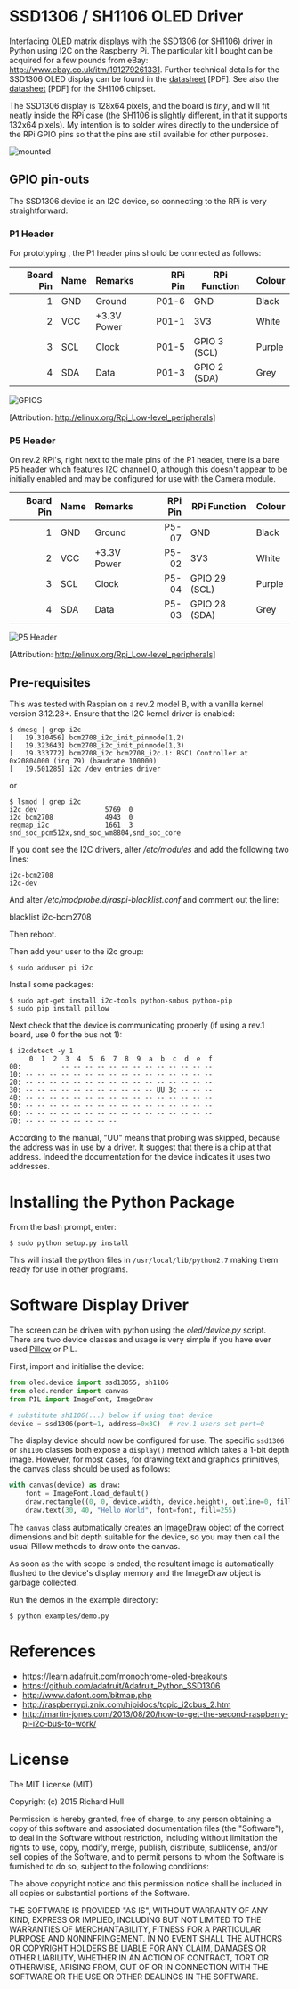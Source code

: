 # SSD1306 / SH1106 OLED Driver

Interfacing OLED matrix displays with the SSD1306 (or SH1106) driver in Python using
I2C on the Raspberry Pi. The particular kit I bought can be acquired for 
a few pounds from eBay: http://www.ebay.co.uk/itm/191279261331. Further 
technical details for the SSD1306 OLED display can be found in the 
[datasheet](https://raw.githubusercontent.com/rm-hull/ssd1306/master/doc/tech-spec/SSD1306.pdf) [PDF]. 
See also the [datasheet](https://raw.githubusercontent.com/rm-hull/ssd1306/sh1106-compat/doc/tech-spec/SH1106.pdf) [PDF] for the SH1106 chipset.

The SSD1306 display is 128x64 pixels, and the board is _tiny_, and will fit neatly
inside the RPi case (the SH1106 is slightly different, in that it supports 132x64
pixels). My intention is to solder wires directly to the underside
of the RPi GPIO pins so that the pins are still available for other purposes.

![mounted](https://raw.githubusercontent.com/rm-hull/ssd1306/master/doc/mounted_display.jpg)

## GPIO pin-outs

The SSD1306 device is an I2C device, so connecting to the RPi is very straightforward:

### P1 Header

For prototyping , the P1 header pins should be connected as follows:

| Board Pin | Name  | Remarks     | RPi Pin | RPi Function | Colour |
|----------:|:------|:------------|--------:|--------------|--------|
| 1         | GND   | Ground      | P01-6   | GND          | Black  |
| 2         | VCC   | +3.3V Power | P01-1   | 3V3          | White  |
| 3         | SCL   | Clock       | P01-5   | GPIO 3 (SCL) | Purple |
| 4         | SDA   | Data        | P01-3   | GPIO 2 (SDA) | Grey   |

![GPIOS](https://raw.githubusercontent.com/rm-hull/ssd1306/master/doc/GPIOs.png)

[Attribution: http://elinux.org/Rpi_Low-level_peripherals]

### P5 Header

On rev.2 RPi's, right next to the male pins of the P1 header, there is a bare 
P5 header which features I2C channel 0, although this doesn't appear to be
initially enabled and may be configured for use with the Camera module. 

| Board Pin | Name  | Remarks     | RPi Pin | RPi Function  | Colour |
|----------:|:------|:------------|--------:|---------------|--------|
| 1         | GND   | Ground      | P5-07   | GND           | Black  |
| 2         | VCC   | +3.3V Power | P5-02   | 3V3           | White  |
| 3         | SCL   | Clock       | P5-04   | GPIO 29 (SCL) | Purple |
| 4         | SDA   | Data        | P5-03   | GPIO 28 (SDA) | Grey   |

![P5 Header](https://raw.githubusercontent.com/rm-hull/ssd1306/master/doc/RPi_P5_header.png)

[Attribution: http://elinux.org/Rpi_Low-level_peripherals]

## Pre-requisites

This was tested with Raspian on a rev.2 model B, with a vanilla kernel version 3.12.28+. 
Ensure that the I2C kernel driver is enabled:

    $ dmesg | grep i2c
    [   19.310456] bcm2708_i2c_init_pinmode(1,2)
    [   19.323643] bcm2708_i2c_init_pinmode(1,3)
    [   19.333772] bcm2708_i2c bcm2708_i2c.1: BSC1 Controller at 0x20804000 (irq 79) (baudrate 100000)
    [   19.501285] i2c /dev entries driver

or

    $ lsmod | grep i2c
    i2c_dev                 5769  0 
    i2c_bcm2708             4943  0 
    regmap_i2c              1661  3 snd_soc_pcm512x,snd_soc_wm8804,snd_soc_core

If you dont see the I2C drivers, alter */etc/modules* and add the following 
two lines:

    i2c-bcm2708
    i2c-dev

And alter */etc/modprobe.d/raspi-blacklist.conf* and comment out the line:

   blacklist i2c-bcm2708

Then reboot.

Then add your user to the i2c group:

    $ sudo adduser pi i2c

Install some packages:

    $ sudo apt-get install i2c-tools python-smbus python-pip
    $ sudo pip install pillow

Next check that the device is communicating properly (if using a rev.1 board, 
use 0 for the bus not 1):

    $ i2cdetect -y 1
         0  1  2  3  4  5  6  7  8  9  a  b  c  d  e  f
    00:          -- -- -- -- -- -- -- -- -- -- -- -- --
    10: -- -- -- -- -- -- -- -- -- -- -- -- -- -- -- --
    20: -- -- -- -- -- -- -- -- -- -- -- -- -- -- -- --
    30: -- -- -- -- -- -- -- -- -- -- -- UU 3c -- -- --
    40: -- -- -- -- -- -- -- -- -- -- -- -- -- -- -- --
    50: -- -- -- -- -- -- -- -- -- -- -- -- -- -- -- --
    60: -- -- -- -- -- -- -- -- -- -- -- -- -- -- -- --
    70: -- -- -- -- -- -- -- --

According to the manual, "UU" means that probing was skipped, 
because the address was in use by a driver. It suggest that
there is a chip at that address. Indeed the documentation for
the device indicates it uses two addresses.

# Installing the Python Package

From the bash prompt, enter:

    $ sudo python setup.py install

This will install the python files in `/usr/local/lib/python2.7`
making them ready for use in other programs.

# Software Display Driver

The screen can be driven with python using the _oled/device.py_ script.
There are two device classes and usage is very simple if you have ever
used [Pillow](http://pillow.readthedocs.org/en/latest/) or PIL.

First, import and initialise the device:

```python
from oled.device import ssd13055, sh1106
from oled.render import canvas
from PIL import ImageFont, ImageDraw

# substitute sh1106(...) below if using that device
device = ssd1306(port=1, address=0x3C)  # rev.1 users set port=0
```

The display device should now be configured for use. The specific `ssd1306` or 
`sh1106` classes both expose a `display()` method which takes a 1-bit depth image. 
However, for most cases, for drawing text and graphics primitives, the canvas class
should be used as follows:

```python
with canvas(device) as draw:
    font = ImageFont.load_default()
    draw.rectangle((0, 0, device.width, device.height), outline=0, fill=0)
    draw.text(30, 40, "Hello World", font=font, fill=255)
```

The `canvas` class automatically creates an [ImageDraw](http://pillow.readthedocs.org/en/latest/reference/ImageDraw.html) 
object of the correct dimensions and bit depth suitable for the device, so you
may then call the usual Pillow methods to draw onto the canvas.

As soon as the with scope is ended, the resultant image is automatically
flushed to the device's display memory and the ImageDraw object is
garbage collected.

Run the demos in the example directory:

    $ python examples/demo.py

# References

* https://learn.adafruit.com/monochrome-oled-breakouts
* https://github.com/adafruit/Adafruit_Python_SSD1306
* http://www.dafont.com/bitmap.php
* http://raspberrypi.znix.com/hipidocs/topic_i2cbus_2.htm
* http://martin-jones.com/2013/08/20/how-to-get-the-second-raspberry-pi-i2c-bus-to-work/

# License

The MIT License (MIT)

Copyright (c) 2015 Richard Hull

Permission is hereby granted, free of charge, to any person obtaining a copy
of this software and associated documentation files (the "Software"), to deal
in the Software without restriction, including without limitation the rights
to use, copy, modify, merge, publish, distribute, sublicense, and/or sell
copies of the Software, and to permit persons to whom the Software is
furnished to do so, subject to the following conditions:

The above copyright notice and this permission notice shall be included in all
copies or substantial portions of the Software.

THE SOFTWARE IS PROVIDED "AS IS", WITHOUT WARRANTY OF ANY KIND, EXPRESS OR
IMPLIED, INCLUDING BUT NOT LIMITED TO THE WARRANTIES OF MERCHANTABILITY,
FITNESS FOR A PARTICULAR PURPOSE AND NONINFRINGEMENT. IN NO EVENT SHALL THE
AUTHORS OR COPYRIGHT HOLDERS BE LIABLE FOR ANY CLAIM, DAMAGES OR OTHER
LIABILITY, WHETHER IN AN ACTION OF CONTRACT, TORT OR OTHERWISE, ARISING FROM,
OUT OF OR IN CONNECTION WITH THE SOFTWARE OR THE USE OR OTHER DEALINGS IN THE
SOFTWARE.
